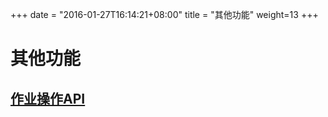 
+++
date = "2016-01-27T16:14:21+08:00"
title = "其他功能"
weight=13
+++

# 其他功能

## [作业操作API](../cloud_job_operate_api/)
